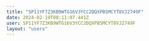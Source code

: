 ```yaml
---
title: "SP11YF7Z3KB9WTG16V3YCC2DQXPB5MCYT8VJ2749F"
date: 2024-02-19T08:11:07.441Z
user: SP11YF7Z3KB9WTG16V3YCC2DQXPB5MCYT8VJ2749F
layout: "users"
---
```

    